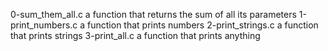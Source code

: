 0-sum_them_all.c a function that returns the sum of all its parameters
1-print_numbers.c a function that prints numbers
2-print_strings.c a function that prints strings
3-print_all.c a function that prints anything
